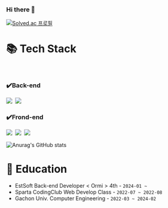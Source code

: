 ### Hi there 👋

[![Solved.ac
프로필](http://mazassumnida.wtf/api/v2/generate_badge?boj=9619pjw)](https://solved.ac/9619pjw)

# 📚 Tech Stack
</br>

### ✔️Back-end
<p>
<img src="https://img.shields.io/badge/Java-000000?style=for-the-badge&logo=Java&logoColor=white">&nbsp;
<img src="https://img.shields.io/badge/SpringBoot-#6DB33F?style=for-the-badge&logo=SpringBoot&logoColor=white">&nbsp;
</p>

### ✔️Frond-end 
<p>
<img src="https://img.shields.io/badge/HTML-E34F26?style=for-the-badge&logo=HTML5&logoColor=white">&nbsp;
<img src="https://img.shields.io/badge/CSS-1572B6?style=for-the-badge&logo=CSS3&logoColor=white">&nbsp;
<img src="https://img.shields.io/badge/JavaScript-F7DF1E?style=for-the-badge&logo=javaScript&logoColor=white">&nbsp;
</p>



![Anurag's GitHub stats](https://github-readme-stats.vercel.app/api?username=9619pjw&show_icons=true&theme=radical)

# 🏫 Education
- EstSoft Back-end Developer < Ormi > 4th - ``2024-01 ~ ``
- Sparta CodingClub Web Develop Class - ``2022-07 ~ 2022-08`` 
- Gachon Univ. Computer Engineering - ``2022-03 ~ 2024-02``
 
<!--
**9619pjw/9619pjw** is a ✨ _special_ ✨ repository because its `README.md` (this file) appears on your GitHub profile.

Here are some ideas to get you started:

- 🔭 I’m currently working on ...
- 🌱 I’m currently learning ...
- 👯 I’m looking to collaborate on ...
- 🤔 I’m looking for help with ...
- 💬 Ask me about ...
- 📫 How to reach me: ...
- 😄 Pronouns: ...
- ⚡ Fun fact: ...
-->
